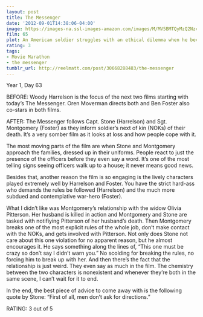```yaml
---
layout: post
title: The Messenger
date: '2012-09-01T14:38:06-04:00'
image: https://images-na.ssl-images-amazon.com/images/M/MV5BMTQyMzQ2Nzc5Ml5BMl5BanBnXkFtZTcwNDk4NjAyMw@@._V1_UY268_CR0,0,182,268_AL_.jpg
film: 65
plot: An American soldier struggles with an ethical dilemma when he becomes involved with a widow of a fallen officer.
rating: 3
tags:
- Movie Marathon
- the messenger
tumblr_url: http://reelmatt.com/post/30668288483/the-messenger
---
```


Year 1, Day 63

BEFORE: Woody Harrelson is the focus of the next two films starting with today’s The Messenger. Oren Moverman directs both and Ben Foster also co-stars in both films.

AFTER: The Messenger follows Capt. Stone (Harrelson) and Sgt. Montgomery (Foster) as they inform soldier’s next of kin (NOKs) of their death. It’s a very somber film as it looks at loss and how people cope with it.

The most moving parts of the film are when Stone and Montgomery approach the families, dressed up in their uniforms. People react to just the presence of the officers before they even say a word. It’s one of the most telling signs seeing officers walk up to a house; it never means good news.

Besides that, another reason the film is so engaging is the lively characters played extremely well by Harrelson and Foster. You have the strict hard-ass who demands the rules be followed (Harrelson) and the much more subdued and contemplative war-hero (Foster).

What I didn’t like was Montgomery’s relationship with the widow Olivia Pitterson. Her husband is killed in action and Montgomery and Stone are tasked with notifiying Pitterson of her husband’s death. Then Montgomery breaks one of the most explicit rules of the whole job, don’t make contact with the NOKs, and gets involved with Pitterson. Not only does Stone not care about this one violation for no apparent reason, but he almost encourages it. He says something along the lines of, “This one must be crazy so don’t say I didn’t warn you.” No scolding for breaking the rules, no forcing him to break up with her. And then there’s the fact that the relationship is just weird. They even say as much in the film. The chemistry between the two characters is nonexistent and whenever they’re both in the same scene, I can’t wait for it to end.

In the end, the best piece of advice to come away with is the following quote by Stone: “First of all, men don’t ask for directions.”

RATING: 3 out of 5
